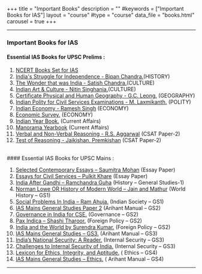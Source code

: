+++
title = "Important Books"
description = ""
#keywords = ["Important Books for IAS"]
layout = "course"
#type = "course"
data_file = "books.html"
carousel = true
+++


___

### Important Books for IAS 

#### Essential IAS Books for UPSC Prelims : 
 
1.  [ NCERT Books Set for IAS](http://amzn.in/0YBBrE9)    
2.  [India's Struggle for Independence - Bipan Chandra.](http://amzn.in/d2T0tRe)(HISTORY)  
3.  [The Wonder that was India - Satish Chandra.](http://amzn.in/ap0DPbH)(CULTURE)   
4.	[Indian Art & Culture - Nitin Singhania.](http://amzn.in/4oEWpbI)(CULTURE)  
5.	[Certificate Physical and Human Geography - G.C. Leong.]( http://amzn.in/5BFIGPT) (GEOGRAPHY)    
6.	[Indian Polity for Civil Services Examinations - M. Laxmikanth.](http://amzn.in/0pt6D8r) (POLITY)  
7.	[Indian Economy - Ramesh Singh]( http://amzn.in/5Z1TWYc) (ECONOMY)  
8.	[Economic Survey.](http://amzn.in/cEpC2Wh) (ECONOMY)  
9.	[Indian Year Book.](http://amzn.in/04eK7Yk) (Current Affairs)   
10.	[Manorama Yearbook](http://amzn.in/dKcOzix) (Current Affairs)   
11.	[Verbal and Non-Verbal Reasoning - R.S. Aggarwal](http://amzn.in/ayctMt8) (CSAT Paper-2)  
12.	[Test of Reasoning - Jaikishan, Premkishan](http://amzn.in/44bgqdE) (CSAT Paper-2)  

</br>
#### Essential IAS Books for UPSC Mains :  

1. [Selected Contemporary Essays – Saumitra Mohan](http://amzn.in/8QDCHGy) (Essay Paper)   
2. [Essays for Civil Services – Pulkit Khare](http://amzn.in/27eNqqS) (Essay Paper)  
3. [India After Gandhi – Ramchandra Guha](http://amzn.in/3d8fJ01) (History – General Studies-1)  
4. [Norman Lowe OR History of Modern World – Jain and Mathur](http://amzn.in/c6jIaZx) (World History – GS1)  
5. [Social Problems In India – Ram Ahuja.](http://amzn.in/fgYblRa) (Indian Society – GS1)  
6. [IAS Mains General Studies Paper 2](http://amzn.in/4dRnilM) (Arihant Manual – GS2)  
7. [Governance in India for CSE.](http://amzn.in/bt9o07I) (Governance – GS2)  
8. [Pax Indica – Shashi Tharoor.](http://amzn.in/eN1Gmez) (Foreign Policy – GS2)  
9. [India and the World by Surendra Kumar.](http://amzn.in/cTgIoGU) (Foreign Policy – GS2)  
10. [IAS Mains General Studies – GS3.](http://amzn.in/0fJPnoN) (Arihant Manual – GS3)  
11. [India’s National Security: A Reader.](http://amzn.in/8qNVkFc) (Internal Security – GS3)  
12. [Challenges to Internal Security of India.]( http://amzn.in/cAubmBN) (Internal Security – GS3)  
13. [Lexicon for Ethics, Integrity, and Aptitude.]( http://amzn.in/bHHTq5H) ( Ethics – GS4)  
14. [IAS Mains General Studies – Ethics.](http://amzn.in/2H4QU01) ( Arihant Manual – GS4)  


___
